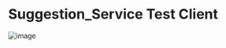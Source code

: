 # Suggestion_Service Test Client 

![image](https://github.com/iamitprakash/Suggestion_Service/assets/34869115/ecf63063-cdbb-44a9-972a-34b3abfaf819)

